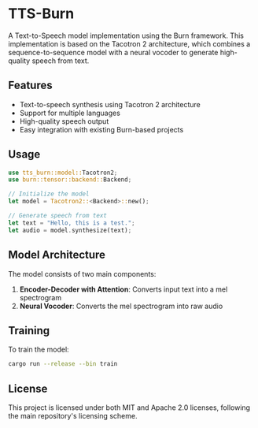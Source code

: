 # TTS-Burn

A Text-to-Speech model implementation using the Burn framework. This implementation is based on the Tacotron 2 architecture, which combines a sequence-to-sequence model with a neural vocoder to generate high-quality speech from text.

## Features

- Text-to-speech synthesis using Tacotron 2 architecture
- Support for multiple languages
- High-quality speech output
- Easy integration with existing Burn-based projects

## Usage

```rust
use tts_burn::model::Tacotron2;
use burn::tensor::backend::Backend;

// Initialize the model
let model = Tacotron2::<Backend>::new();

// Generate speech from text
let text = "Hello, this is a test.";
let audio = model.synthesize(text);
```

## Model Architecture

The model consists of two main components:

1. **Encoder-Decoder with Attention**: Converts input text into a mel spectrogram
2. **Neural Vocoder**: Converts the mel spectrogram into raw audio

## Training

To train the model:

```bash
cargo run --release --bin train
```

## License

This project is licensed under both MIT and Apache 2.0 licenses, following the main repository's licensing scheme. 